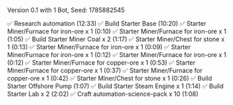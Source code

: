 Version 0.1 with 1 Bot, Seed: 1785882545

✅ Research automation (12:33)
    ✅ Build Starter Base (10:20)
        ✅ Starter Miner/Furnace for iron-ore x 1 (0:10)
        ✅ Starter Miner/Furnace for iron-ore x 1 (1:05)
        ✅ Build Starter Miner Coal x 2 (1:17)
        ✅ Starter Miner/Chest for stone x 1 (0:13)
        ✅ Starter Miner/Furnace for iron-ore x 1 (0:09)
        ✅ Starter Miner/Furnace for iron-ore x 1 (0:12)
        ✅ Starter Miner/Furnace for iron-ore x 1 (0:12)
        ✅ Starter Miner/Furnace for copper-ore x 1 (0:53)
        ✅ Starter Miner/Furnace for copper-ore x 1 (0:37)
        ✅ Starter Miner/Furnace for copper-ore x 1 (0:42)
        ✅ Starter Miner/Chest for stone x 1 (0:26)
        ✅ Build Starter Offshore Pump (1:07)
        ✅ Build Starter Steam Engine x 1 (1:14)
        ✅ Build Starter Lab x 2 (2:02)
    ✅ Craft automation-science-pack x 10 (1:08)